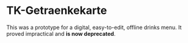 # TK-Getraenkekarte
This was a prototype for a digital, easy-to-edit, offline drinks menu. It proved impractical and **is now deprecated**.
